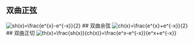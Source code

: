 ## 双曲正弦
<img src="https://latex.codecogs.com/gif.latex?sh(x)=\frac{e^{x}-e^{-x}}{2}" title="sh(x)=\frac{e^{x}-e^{-x}}{2}" />
## 双曲余弦 
<img src="https://latex.codecogs.com/gif.latex?ch(x)=\frac{e^{x}&plus;e^{-x}}{2}" title="ch(x)=\frac{e^{x}+e^{-x}}{2}" />
## 双曲正切
<img src="https://latex.codecogs.com/gif.latex?th(x)=\frac{sh(x)}{ch(x)}=\frac{e^x-e^{-x}}{e^x&plus;e^{-x}}" title="th(x)=\frac{sh(x)}{ch(x)}=\frac{e^x-e^{-x}}{e^x+e^{-x}}" />